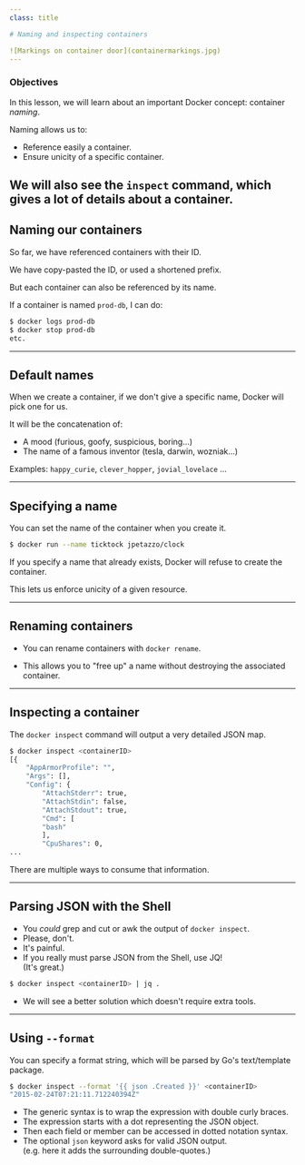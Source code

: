 ```yaml
---
class: title

# Naming and inspecting containers

![Markings on container door](containermarkings.jpg)
---
```



### Objectives

In this lesson, we will learn about an important
Docker concept: container *naming*.

Naming allows us to:

* Reference easily a container.
* Ensure unicity of a specific container.

We will also see the `inspect` command, which gives a lot of details about a container.
---
## Naming our containers

So far, we have referenced containers with their ID.

We have copy-pasted the ID, or used a shortened prefix.

But each container can also be referenced by its name.

If a container is named `prod-db`, I can do:

```bash
$ docker logs prod-db
$ docker stop prod-db
etc.
```

---
## Default names

When we create a container, if we don't give a specific
name, Docker will pick one for us.

It will be the concatenation of:

* A mood (furious, goofy, suspicious, boring...)
* The name of a famous inventor (tesla, darwin, wozniak...)

Examples: `happy_curie`, `clever_hopper`, `jovial_lovelace` ...

---
## Specifying a name

You can set the name of the container when you create it.

```bash
$ docker run --name ticktock jpetazzo/clock
```

If you specify a name that already exists, Docker will refuse
to create the container.

This lets us enforce unicity of a given resource.

---
## Renaming containers

* You can rename containers with `docker rename`.

* This allows you to "free up" a name without destroying the associated container.

---
## Inspecting a container

The `docker inspect` command will output a very detailed JSON map.

```bash
$ docker inspect <containerID>
[{
	"AppArmorProfile": "",
	"Args": [],
	"Config": {
	    "AttachStderr": true,
	    "AttachStdin": false,
	    "AttachStdout": true,
	    "Cmd": [
		"bash"
	    ],
	    "CpuShares": 0,
...
```

There are multiple ways to consume that information.

---
## Parsing JSON with the Shell

* You *could* grep and cut or awk the output of `docker inspect`.
* Please, don't.
* It's painful.
* If you really must parse JSON from the Shell, use JQ!
  <br/>(It's great.)

```bash
$ docker inspect <containerID> | jq .
```

* We will see a better solution which doesn't require extra tools.

---
## Using `--format`

You can specify a format string, which will be parsed by 
Go's text/template package.

```bash
$ docker inspect --format '{{ json .Created }}' <containerID>
"2015-02-24T07:21:11.712240394Z"
```

* The generic syntax is to wrap the expression with double curly braces.
* The expression starts with a dot representing the JSON object.
* Then each field or member can be accessed in dotted notation syntax.
* The optional `json` keyword asks for valid JSON output.
  <br/>(e.g. here it adds the surrounding double-quotes.)
